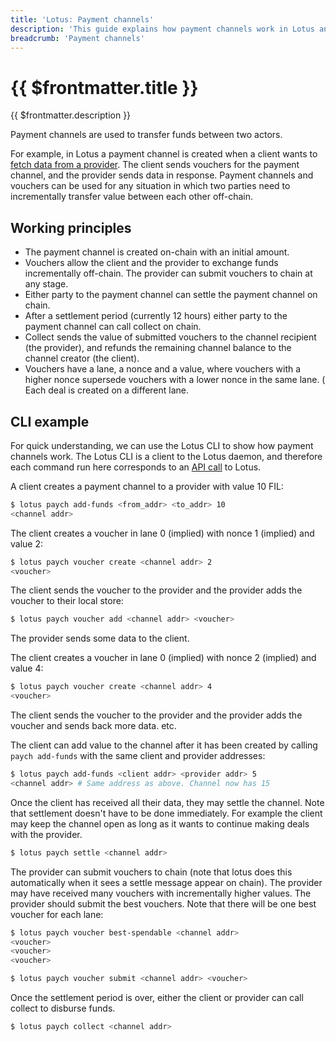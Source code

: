 ```yaml
---
title: 'Lotus: Payment channels'
description: 'This guide explains how payment channels work in Lotus and provides some examples about how to operate with them.'
breadcrumb: 'Payment channels'
---
```


# {{ $frontmatter.title }}

{{ $frontmatter.description }}

Payment channels are used to transfer funds between two actors.

For example, in Lotus a payment channel is created when a client wants to [fetch data from a provider](../../about-filecoin/how-filecoin-works.md#deals). The client sends vouchers for the payment channel, and the provider sends data in response. Payment channels and vouchers can be used for any situation in which two parties need to incrementally transfer value between each other off-chain.

## Working principles

- The payment channel is created on-chain with an initial amount.
- Vouchers allow the client and the provider to exchange funds incrementally off-chain. The provider can submit vouchers to chain at any stage.
- Either party to the payment channel can settle the payment channel on chain.
- After a settlement period (currently 12 hours) either party to the payment channel can call collect on chain.
- Collect sends the value of submitted vouchers to the channel recipient (the provider), and refunds the remaining channel balance to the channel creator (the client).
- Vouchers have a lane, a nonce and a value, where vouchers with a higher nonce supersede vouchers with a lower nonce in the same lane.
  ( Each deal is created on a different lane.

## CLI example

For quick understanding, we can use the Lotus CLI to show how payment channels work. The Lotus CLI is a client to the Lotus daemon, and therefore each command run here corresponds to an [API call](../../reference/lotus-api.md) to Lotus.

A client creates a payment channel to a provider with value 10 FIL:

```sh
$ lotus paych add-funds <from_addr> <to_addr> 10
<channel addr>
```

The client creates a voucher in lane 0 (implied) with nonce 1 (implied) and value 2:

```sh
$ lotus paych voucher create <channel addr> 2
<voucher>
```

The client sends the voucher to the provider and the provider adds the voucher to their local store:

```sh
$ lotus paych voucher add <channel addr> <voucher>
```

The provider sends some data to the client.

The client creates a voucher in lane 0 (implied) with nonce 2 (implied) and value 4:

```sh
$ lotus paych voucher create <channel addr> 4
<voucher>
```

The client sends the voucher to the provider and the provider adds the voucher and sends back more data.
etc.

The client can add value to the channel after it has been created by calling `paych add-funds` with the same client and provider addresses:

```sh
$ lotus paych add-funds <client addr> <provider addr> 5
<channel addr> # Same address as above. Channel now has 15
```

Once the client has received all their data, they may settle the channel. Note that settlement doesn't have to be done immediately. For example the client may keep the channel open as long as it wants to continue making deals with the provider.

```sh
$ lotus paych settle <channel addr>
```

The provider can submit vouchers to chain (note that lotus does this automatically when it sees a settle message appear on chain). The provider may have received many vouchers with incrementally higher values. The provider should submit the best vouchers. Note that there will be one best voucher for each lane:

```sh
$ lotus paych voucher best-spendable <channel addr>
<voucher>
<voucher>
<voucher>

$ lotus paych voucher submit <channel addr> <voucher>
```

Once the settlement period is over, either the client or provider can call collect to disburse funds.

```sh
$ lotus paych collect <channel addr>
```
